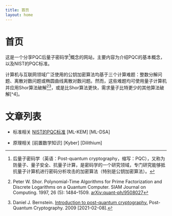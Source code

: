 ```yaml
---
title: 首页
layout: home
---
```

# 首页

这是一个分享PQC后量子密码学[^1]概念的网站，主要内容为介绍PQC的基本概念，以及NIST的PQC标准。

计算机与互联网领域广泛使用的公钥加密算法均基于三个计算难题：整数分解问题、离散对数问题或椭圆曲线离散对数问题。然而，这些难题均可使用量子计算机并应用Shor算法破解[^2][^3]，或是比Shor算法更快，需求量子比特更少的其他算法破解[^4]。

# 文章列表
- 标准相关
    [NIST的PQC标准]
    [ML-KEM]
    [ML-DSA]

- 原理相关
    [前置数学知识]
    [Kyber]
    [Dilithium]



[NIST的PQC标准]:./NIST的PQC标准

[^1]: 后量子密码学（英语：Post-quantum cryptography，缩写：PQC），又称为防量子、量子安全、抗量子计算，是密码学的一个研究领域，专门研究能够抵抗量子计算机进行密码分析攻击的加密算法（特别是公钥加密算法）。
[^2]: Peter W. Shor. Polynomial-Time Algorithms for Prime Factorization and Discrete Logarithms on a Quantum Computer. SIAM Journal on Computing. 1997, 26 (5): 1484–1509. [arXiv:quant-ph/9508027](https://arxiv.org/abs/quant-ph/9508027)
[^3]: Daniel J. Bernstein. [Introduction to post-quantum cryptography.](http://www.pqcrypto.org/www.springer.com/cda/content/document/cda_downloaddocument/9783540887010-c1.pdf) Post-Quantum Cryptography. 2009 [2021-02-08].